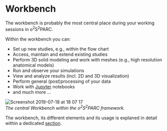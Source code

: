 # Workbench

The workbench is probably the most central place during your working sessions in o<sup>2</sup>S<sup>2</sup>PARC.

Within the workbench you can:

* Set up new studies, e.g., within the flow chart
* Access, maintain and extend existing studies
* Perform 3D solid modeling and work with meshes (e.g., high resolution anatomical models)
* Run and observe your simulations
* View and analyze results (incl. 2D and 3D visualization)
* Perform general (post)processing of your data
* Work with [Jupyter](https://jupyter.org/) notebooks
* and much more ...

![Screenshot 2019-07-18 at 18 07 17](https://user-images.githubusercontent.com/32800795/61473588-f6a17900-a986-11e9-8840-a3d19c2ac2c9.png)<br/>
*The central Workbench within the o<sup>2</sup>S<sup>2</sup>PARC framework.*

The workbench, its different elements and its usage is explaned in detail within a dedicated [section](/docs/platform_introduction/workbench/navigation.md).